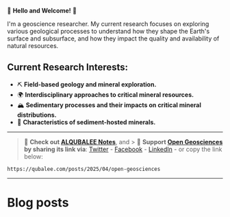 🌟 **Hello and Welcome!** 🌟

I'm a geoscience researcher. My current research focuses on exploring various geological processes to understand how they shape the Earth's surface and subsurface, and how they impact the quality and availability of natural resources.

## **Current Research Interests**:

- ⛏️ **Field-based geology and mineral exploration.**
- 🌍 **Interdisciplinary approaches to critical mineral resources.**
- 🏔️ **Sedimentary processes and their impacts on critical mineral distributions.**
- 💎 **Characteristics of sediment-hosted minerals.**

____
> 📝 **Check out [ALQUBALEE Notes](https://qubalee.com/)**, and > 🙌 **Support [Open Geosciences](https://qubalee.com/posts/2025/04/open-geosciences) by sharing its link via**:  [Twitter](https://twitter.com/share?url=https://qubalee.com/posts/2025/04/open-geosciences) - [Facebook](https://www.facebook.com/sharer/sharer.php?u=https://qubalee.com/posts/2025/04/open-geosciences) - [LinkedIn](https://www.linkedin.com/sharing/share-offsite/?url=https://qubalee.com/posts/2025/04/open-geosciences) - or copy the link below:
```copy
https://qubalee.com/posts/2025/04/open-geosciences
```
____


# Blog posts
<!-- BLOG-POST-LIST:START -->
<!-- BLOG-POST-LIST:END -->
